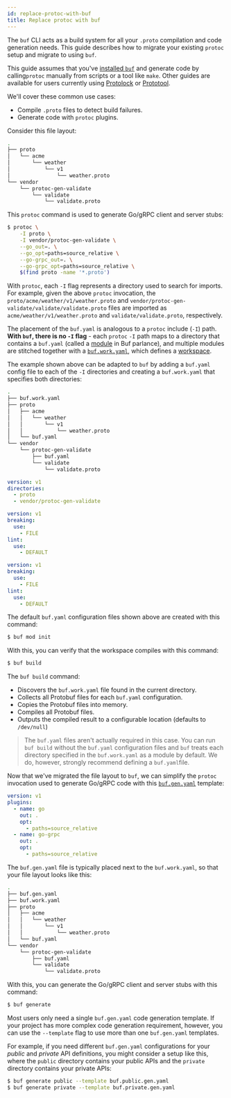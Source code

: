 ```yaml
---
id: replace-protoc-with-buf
title: Replace protoc with buf
---
```


The `buf` CLI acts as a build system for all your `.proto` compilation and
code generation needs. This guide describes how to migrate your existing
`protoc` setup and migrate to using `buf`.

This guide assumes that you've [installed `buf`](../installation.md) and generate
code by calling`protoc` manually from scripts or a tool like `make`. Other guides
are available for users currently using [Protolock](migrate-from-protolock.md) or
[Prototool](migrate-from-prototool.md).

We'll cover these common use cases:

  - Compile `.proto` files to detect build failures.
  - Generate code with `protoc` plugins.

Consider this file layout:

```sh
.
├── proto
│   └── acme
│       └── weather
│           └── v1
│               └── weather.proto
└── vendor
    └── protoc-gen-validate
        └── validate
            └── validate.proto
```

This `protoc` command is used to generate Go/gRPC client and server stubs:

```sh
$ protoc \
    -I proto \
    -I vendor/protoc-gen-validate \
    --go_out=. \
    --go_opt=paths=source_relative \
    --go-grpc_out=. \
    --go-grpc_opt=paths=source_relative \
    $(find proto -name '*.proto')
```

With `protoc`, each `-I` flag represents a directory used to search for imports. For example, given the
above `protoc` invocation, the `proto/acme/weather/v1/weather.proto` and
`vendor/protoc-gen-validate/validate/validate.proto` files are imported as `acme/weather/v1/weather.proto`
and `validate/validate.proto`, respectively.

The placement of the `buf.yaml` is analogous to a `protoc` include (`-I`) path. **With `buf`,
there is no `-I` flag** - each `protoc` `-I` path maps to a directory that contains a `buf.yaml`
(called a [module](../bsr/overview.md#modules) in Buf parlance), and multiple modules are stitched
together with a [`buf.work.yaml`](../configuration/v1/buf-work-yaml.md), which defines a
[workspace](../reference/workspaces.md).

The example shown above can be adapted to `buf` by adding a `buf.yaml` config file to each of the
`-I` directories and creating a `buf.work.yaml` that specifies both directories:

```sh
.
├── buf.work.yaml
├── proto
│   ├── acme
│   │   └── weather
│   │       └── v1
│   │           └── weather.proto
│   └── buf.yaml
└── vendor
    └── protoc-gen-validate
        ├── buf.yaml
        └── validate
            └── validate.proto
```

```yaml title="buf.work.yaml"
version: v1
directories:
  - proto
  - vendor/protoc-gen-validate
```

```yaml title="proto/buf.yaml"
version: v1
breaking:
  use:
    - FILE
lint:
  use:
    - DEFAULT
```

```yaml title="vendor/protoc-gen-validate/buf.yaml"
version: v1
breaking:
  use:
    - FILE
lint:
  use:
    - DEFAULT
```

The default `buf.yaml` configuration files shown above are created with this command:

```sh
$ buf mod init
```

With this, you can verify that the workspace compiles with this command:

```sh
$ buf build
```

The `buf build` command:

  - Discovers the `buf.work.yaml` file found in the current directory.
  - Collects all Protobuf files for each `buf.yaml` configuration.
  - Copies the Protobuf files into memory.
  - Compiles all Protobuf files.
  - Outputs the compiled result to a configurable location (defaults to `/dev/null`)

> The `buf.yaml` files aren't actually required in this case. You can run `buf build` without the
> `buf.yaml` configuration files and `buf` treats each directory specified in the `buf.work.yaml` as
> a module by default. We do, however, strongly recommend defining a `buf.yaml`file.

Now that we've migrated the file layout to `buf`, we can simplify the `protoc` invocation used to
generate Go/gRPC code with this [`buf.gen.yaml`](../configuration/v1/buf-work-yaml.md) template:

```yaml title="buf.gen.yaml"
version: v1
plugins:
  - name: go
    out: .
    opt:
      - paths=source_relative
  - name: go-grpc
    out: .
    opt:
      - paths=source_relative
```

The `buf.gen.yaml` file is typically placed next to the `buf.work.yaml`, so that your file layout
looks like this:

```sh
.
├── buf.gen.yaml
├── buf.work.yaml
├── proto
│   ├── acme
│   │   └── weather
│   │       └── v1
│   │           └── weather.proto
│   └── buf.yaml
└── vendor
    └── protoc-gen-validate
        ├── buf.yaml
        └── validate
            └── validate.proto
```

With this, you can generate the Go/gRPC client and server stubs with this command:

```sh
$ buf generate
```

Most users only need a single `buf.gen.yaml` code generation template. If your project
has more complex code generation requirement, however, you can use the `--template` flag to use more than
one `buf.gen.yaml` templates.

For example, if you need different `buf.gen.yaml` configurations for your *public* and *private* API
definitions, you might consider a setup like this, where the `public` directory
contains your public APIs and the `private` directory contains your private APIs:

```sh
$ buf generate public --template buf.public.gen.yaml
$ buf generate private --template buf.private.gen.yaml
```
